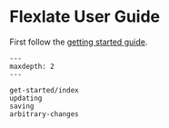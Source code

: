 # Flexlate User Guide

First follow the [getting started guide](get-started/index.md).

```{toctree}
---
maxdepth: 2
---

get-started/index
updating
saving
arbitrary-changes
```